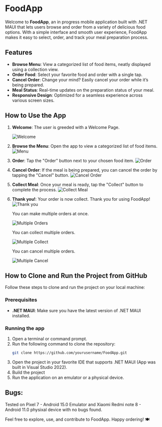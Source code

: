 # FoodApp 

Welcome to **FoodApp**, an in progress mobile application built with .NET MAUI that lets users browse and order from a variety of delicious food options. With a simple interface and smooth user experience, FoodApp makes it easy to select, order, and track your meal preparation process.

## Features

- **Browse Menu**: View a categorized list of food items, neatly displayed using a collection view.
- **Order Food**: Select your favorite food and order with a single tap.
- **Cancel Order**: Change your mind? Easily cancel your order while it’s being prepared.
- **Meal Status**: Real-time updates on the preparation status of your meal.
- **Responsive Design**: Optimized for a seamless experience across various screen sizes.

## How to Use the App

1.  **Welcome**: The user is greeded with a Welcome Page.
   
     ![Welcome](ReadmeImages/WelcomeScreen.png)
3.  **Browse the Menu**: Open the app to view a categorized list of food items.
     ![Menu](ReadmeImages/MenuScreen.png)
4. **Order**: Tap the "Order" button next to your chosen food item.
     ![Order](ReadmeImages/Order.png)
5. **Cancel Order**: If the meal is being prepared, you can cancel the order by tapping the "Cancel" button.
     ![Cancel Order](ReadmeImages/Cancel.png)
6. **Collect Meal**: Once your meal is ready, tap the "Collect" button to complete the process.
     ![Collect Meal](ReadmeImages/Collect.png)
7. **Thank you!**: Your order is now collect. Thank you for using FoodApp!
     ![Thank you](ReadmeImages/ThankYou.png)

   You can make multiple orders at once.
   
    ![Multiple Orders](ReadmeImages/MutipleOrders.png)

   You can collect multiple orders.
   
    ![Multiple Collect](ReadmeImages/MutlipleCollect.png)

   You can cancel multiple orders.
   
    ![Multiple Cancel](ReadmeImages/MutlipleCancel.png)


## How to Clone and Run the Project from GitHub

Follow these steps to clone and run the project on your local machine:

### Prerequisites

- **.NET MAUI**: Make sure you have the latest version of .NET MAUI installed.

### Running the app 

1. Open a terminal or command prompt.
2. Run the following command to clone the repository:
   ```bash
   git clone https://github.com/yourusername/FoodApp.git
3. Open the project in your favorite IDE that supports .NET MAUI (App was built in Visual Studio 2022).
4. Build the project
5. Run the application on an emulator or a physical device.

## Bugs:
Tested on Pixel 7 - Android 15.0 Emulator and Xiaomi Redmi note 8 - Android 11.0 physixal device with no bugs found.


Feel free to explore, use, and contribute to FoodApp. Happy ordering! 🍽️
